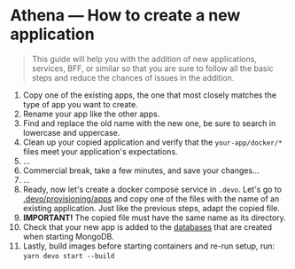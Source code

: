 # Athena — How to create a new application

> This guide will help you with the addition of new applications, services, BFF, or
> similar so that you are sure to follow all the basic steps
> and reduce the chances of issues in the addition.

1. Copy one of the existing apps, the one that most closely matches the type of app you want to create.
2. Rename your app like the other apps.
3. Find and replace the old name with the new one, be sure to search in lowercase and uppercase.
4. Clean up your copied application and verify that the `your-app/docker/*` files meet your application's expectations.
5. ...
6. Commercial break, take a few minutes, and save your changes...
7. ...
8. Ready, now let's create a docker compose service in `.devo`. Let's go to [.devo/provisioning/apps](/.devo/provisioning/apps/)
and copy one of the files with the name of an existing application. Just like the previous steps, adapt the copied file.
7. **IMPORTANT!** The copied file must have the same name as its directory.
8. Check that your new app is added to the [databases](/.devo/provisioning/infrastructure/datasources/mongo/init-mongo.sh) that are created when starting MongoDB.
9. Lastly, build images before starting containers and re-run setup, run: `yarn devo start --build`
